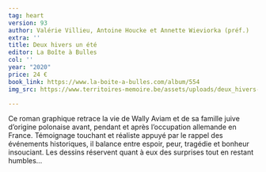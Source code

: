 ```yaml
---
tag: heart
version: 93
author: Valérie Villieu, Antoine Houcke et Annette Wieviorka (préf.)
extra: ''
title: Deux hivers un été
editor: La Boîte à Bulles
col: ''
year: "2020"
price: 24 €
book_link: https://www.la-boite-a-bulles.com/album/554
img_src: https://www.territoires-memoire.be/assets/uploads/deux_hivers-1-ete.jpg

---
```

Ce roman graphique retrace la vie de Wally Aviam et de sa famille juive d’origine polonaise avant, pendant et après l’occupation allemande en France. Témoignage touchant et réaliste appuyé par le rappel des événements historiques, il balance entre espoir, peur, tragédie et bonheur insouciant. Les dessins réservent quant à eux des surprises tout en restant humbles…